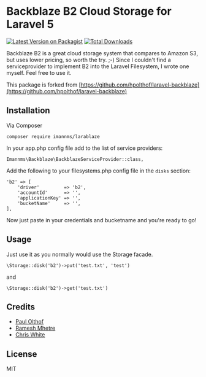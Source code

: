 # Backblaze B2 Cloud Storage for Laravel 5

[![Latest Version on Packagist](https://img.shields.io/packagist/v/imannms/larablaze.svg?style=flat-square)](https://packagist.org/packages/imannms/larablaze)
[![Total Downloads](https://img.shields.io/packagist/dt/imannms/larablaze.svg?style=flat-square)](https://packagist.org/packages/imannms/larablaze)

Backblaze B2 is a great cloud storage system that compares to Amazon S3, but uses lower pricing, so worth the try. ;-)
Since I couldn't find a serviceprovider to implement B2 into the Laravel Filesystem, I wrote one myself. 
Feel free to use it.

This package is forked from [https://github.com/hpolthof/laravel-backblaze](https://github.com/hpolthof/laravel-backblaze)
 
## Installation
Via Composer
```
composer require imannms/larablaze
```

In your app.php config file add to the list of service providers:
```
Imannms\Backblaze\BackblazeServiceProvider::class,
```

Add the following to your filesystems.php config file in the ```disks``` section:
```
'b2' => [
    'driver'         => 'b2',
    'accountId'      => '',
    'applicationKey' => '',
    'bucketName'     => '',
],
```

Now just paste in your credentials and bucketname and you're ready to go!

## Usage
Just use it as you normally would use the Storage facade.
```
\Storage::disk('b2')->put('test.txt', 'test')
```
and
```
\Storage::disk('b2')->get('test.txt')
```

## Credits
* [Paul Olthof](https://github.com/hpolthof)
* [Ramesh Mhetre](https://github.com/mhetreramesh/flysystem-backblaze)
* [Chris White](https://github.com/cwhite92/b2-sdk-php)

## License
MIT